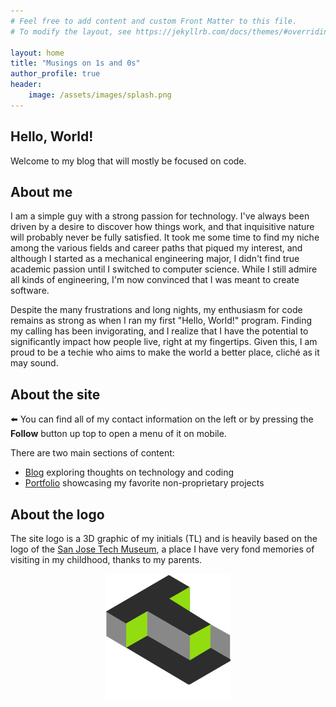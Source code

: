 ```yaml
---
# Feel free to add content and custom Front Matter to this file.
# To modify the layout, see https://jekyllrb.com/docs/themes/#overriding-theme-defaults

layout: home
title: "Musings on 1s and 0s"
author_profile: true
header:
    image: /assets/images/splash.png
---
```


## Hello, World!

Welcome to my blog that will mostly be focused on code.

## About me

I am a simple guy with a strong passion for technology. I've always been driven by a
desire to discover how things work, and that inquisitive nature will probably never be fully
satisfied. It took me some time to find my niche among the various fields and career paths that
piqued my interest, and although I started as a mechanical engineering major, I didn't find true
academic passion until I switched to computer science. While I still admire all kinds of
engineering, I'm now convinced that I was meant to create software.

Despite the many frustrations and long nights, my enthusiasm for code remains as strong as when I
ran my first "Hello, World!" program. Finding my calling has been invigorating, and I realize that I
have the potential to significantly impact how people live, right at my fingertips. Given this, I am
proud to be a techie who aims to make the world a better place, cliché as it may sound.

## About the site

⬅️ You can find all of my contact information on the left or by pressing the **Follow** button up
top to open a menu of it on mobile.

There are two main sections of content:
- [Blog](/blog/) exploring thoughts on technology and coding
- [Portfolio](/portfolio/) showcasing my favorite non-proprietary projects

## About the logo

The site logo is a 3D graphic of my initials (TL) and is heavily based on the logo of the <a
href="https://www.thetech.org/" target="_blank">San Jose Tech Museum</a>, a place I have very fond
memories of visiting in my childhood, thanks to my parents.
<div style="text-align: center;">
  <img src="/assets/images/ico/large.png" alt="3D graphic of initials TL"
    style="max-width: 200px; height: auto;">
</div>

